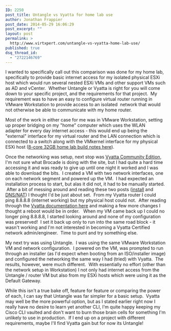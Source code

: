 ```yaml
---
ID: 2250
post_title: Untangle vs Vyatta for home lab use
author: Jonathan Frappier
post_date: 2014-05-29 16:06:29
post_excerpt: ""
layout: post
permalink: >
  http://www.virtxpert.com/untangle-vs-vyatta-home-lab-use/
published: true
dsq_thread_id:
  - "2722146769"
---
```

I wanted to specifically call out this comparison was done for my home lab, specifically to provide basic internet access for my isolated physical ESXi host which would run several nested ESXi VMs and other support VMs such as AD and vCenter.  Whether Untangle or Vyatta is right for you will come down to your specific project, and the requirements for that project.  My requirement was to have an easy to configure virtual router running in VMware Workstation to provide access to an isolated  network that would not otherwise be able to communicate with my home router.

Most of the work in either case for me was in VMware Workstation, setting up proper bridging on my "home" computer which uses the WLAN adapter for every day internet access - this would end up being the "external" interface for my virtual router and the LAN connection which is connected to a switch along with the VMkernel interface for my physical ESXi host (<a title="8-Core, 32GB RAM, 240GB Flash Home Lab Hardware Assembly" href="http://www.virtxpert.com/8-core-32gb-ram-240gb-flash-home-lab-hardware-assembly/" target="_blank">8-core 32GB home lab build notes here</a>).

Once the networking was setup, next stop was <a href="http://www.vyatta.org/downloads" target="_blank">Vyatta Community Edition</a>, I'm not sure what Brocade is doing with the site, but I had quite a hard time accessing it and was ready to give up until one night it worked and I was able to download the bits.  I created a VM with two network interfaces, one on each network segment and powered up the VM.  I had expected an installation process to start, but alas it did not, it had to be manually started.  After a bit of messing around and reading these two posts (<a href="http://wojcieh.net/vyatta-router-running-on-vmware-workstation-part-1/" target="_blank">install</a> and <a href="http://wojcieh.net/vyatta-router-running-on-vmware-workstation-part-2-dns-firewall-and-nat/" target="_blank">DNS/NAT</a>) I thought I'd be just about set.  From my Vyatta router I could ping 8.8.8.8 (internet working) but my physical host could not.  After reading through the <a href="http://www.brocade.com/downloads/documents/html_product_manuals/vyatta/vyatta_5400_manual/wwhelp/wwhimpl/js/html/wwhelp.htm" target="_blank">Vyatta documentation here</a> and making a few more changes I thought a reboot would be in order.   When my VM came back up I could no longer ping 8.8.8.8, I started looking around and none of my configuration was preserved!  I set it back up only to run into the same road block - it wasn't working and I'm not interested in becoming a Vyatta Certified network admin/engineer.  Time to punt and try something else.

My next try was using Untangle.  I was using the same VMware Workstation VM and network configuration.  I powered on the VM, was prompted to run through an installer (as I'd expect when booting from an ISO/installer image) and configured the networking the same way I had (tried) with Vyatta.  The results, however, were much different.  With essentially no effort (other than the network setup in Workstation) I not only had internet access from the Untangle / router VM but also from my ESXi hosts which were using it as the Default Gateway.

While this isn't a true bake off, feature for feature or comparing the power of each, I can say that Untangle was far simpler for a basic setup.  Vyatta may well be the more powerful option, but as I stated earlier right now I really have no desire to learn yet another CLI, I'm quite happy keeping my Cisco CLI vaulted and don't want to burn those brain cells for something I'm unlikely to use in production.  If I end up on a project with different requirements, maybe I'll find Vyatta gain but for now its Untangle!